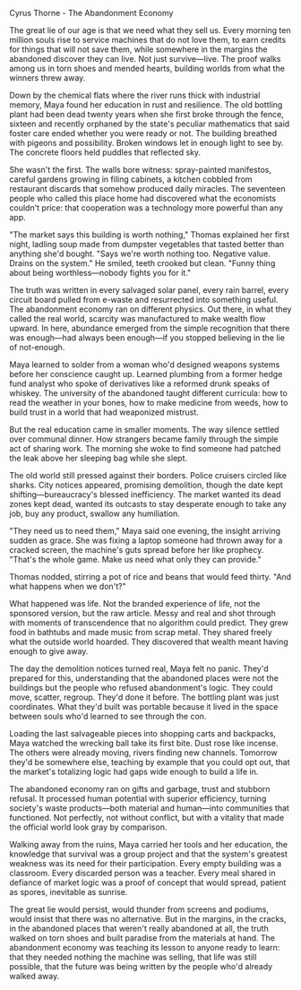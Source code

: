 Cyrus Thorne - The Abandonment Economy

The great lie of our age is that we need what they sell us. Every morning ten million souls rise to service machines that do not love them, to earn credits for things that will not save them, while somewhere in the margins the abandoned discover they can live. Not just survive—live. The proof walks among us in torn shoes and mended hearts, building worlds from what the winners threw away.

Down by the chemical flats where the river runs thick with industrial memory, Maya found her education in rust and resilience. The old bottling plant had been dead twenty years when she first broke through the fence, sixteen and recently orphaned by the state's peculiar mathematics that said foster care ended whether you were ready or not. The building breathed with pigeons and possibility. Broken windows let in enough light to see by. The concrete floors held puddles that reflected sky.

She wasn't the first. The walls bore witness: spray-painted manifestos, careful gardens growing in filing cabinets, a kitchen cobbled from restaurant discards that somehow produced daily miracles. The seventeen people who called this place home had discovered what the economists couldn't price: that cooperation was a technology more powerful than any app.

"The market says this building is worth nothing," Thomas explained her first night, ladling soup made from dumpster vegetables that tasted better than anything she'd bought. "Says we're worth nothing too. Negative value. Drains on the system." He smiled, teeth crooked but clean. "Funny thing about being worthless—nobody fights you for it."

The truth was written in every salvaged solar panel, every rain barrel, every circuit board pulled from e-waste and resurrected into something useful. The abandonment economy ran on different physics. Out there, in what they called the real world, scarcity was manufactured to make wealth flow upward. In here, abundance emerged from the simple recognition that there was enough—had always been enough—if you stopped believing in the lie of not-enough.

Maya learned to solder from a woman who'd designed weapons systems before her conscience caught up. Learned plumbing from a former hedge fund analyst who spoke of derivatives like a reformed drunk speaks of whiskey. The university of the abandoned taught different curricula: how to read the weather in your bones, how to make medicine from weeds, how to build trust in a world that had weaponized mistrust.

But the real education came in smaller moments. The way silence settled over communal dinner. How strangers became family through the simple act of sharing work. The morning she woke to find someone had patched the leak above her sleeping bag while she slept.

The old world still pressed against their borders. Police cruisers circled like sharks. City notices appeared, promising demolition, though the date kept shifting—bureaucracy's blessed inefficiency. The market wanted its dead zones kept dead, wanted its outcasts to stay desperate enough to take any job, buy any product, swallow any humiliation.

"They need us to need them," Maya said one evening, the insight arriving sudden as grace. She was fixing a laptop someone had thrown away for a cracked screen, the machine's guts spread before her like prophecy. "That's the whole game. Make us need what only they can provide."

Thomas nodded, stirring a pot of rice and beans that would feed thirty. "And what happens when we don't?"

What happened was life. Not the branded experience of life, not the sponsored version, but the raw article. Messy and real and shot through with moments of transcendence that no algorithm could predict. They grew food in bathtubs and made music from scrap metal. They shared freely what the outside world hoarded. They discovered that wealth meant having enough to give away.

The day the demolition notices turned real, Maya felt no panic. They'd prepared for this, understanding that the abandoned places were not the buildings but the people who refused abandonment's logic. They could move, scatter, regroup. They'd done it before. The bottling plant was just coordinates. What they'd built was portable because it lived in the space between souls who'd learned to see through the con.

Loading the last salvageable pieces into shopping carts and backpacks, Maya watched the wrecking ball take its first bite. Dust rose like incense. The others were already moving, rivers finding new channels. Tomorrow they'd be somewhere else, teaching by example that you could opt out, that the market's totalizing logic had gaps wide enough to build a life in.

The abandoned economy ran on gifts and garbage, trust and stubborn refusal. It processed human potential with superior efficiency, turning society's waste products—both material and human—into communities that functioned. Not perfectly, not without conflict, but with a vitality that made the official world look gray by comparison.

Walking away from the ruins, Maya carried her tools and her education, the knowledge that survival was a group project and that the system's greatest weakness was its need for their participation. Every empty building was a classroom. Every discarded person was a teacher. Every meal shared in defiance of market logic was a proof of concept that would spread, patient as spores, inevitable as sunrise.

The great lie would persist, would thunder from screens and podiums, would insist that there was no alternative. But in the margins, in the cracks, in the abandoned places that weren't really abandoned at all, the truth walked on torn shoes and built paradise from the materials at hand. The abandonment economy was teaching its lesson to anyone ready to learn: that they needed nothing the machine was selling, that life was still possible, that the future was being written by the people who'd already walked away.